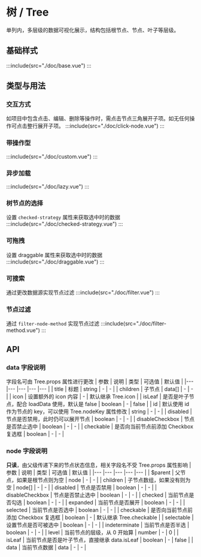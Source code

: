<style lang='scss'>
  .demo-tree{
    .mtd-tree{
      border: 1px solid #EDF0F7;
    }
  }
</style>
# 树 / Tree
单列内，多层级的数据可视化展示，结构包括根节点、节点、叶子等层级。

## 基础样式
:::include(src="./doc/base.vue")
:::

## 类型与用法
### 交互方式
如项目中包含点击、编辑、删除等操作时，需点击节点三角展开子项。如无任何操作可点击整行展开子项。
:::include(src="./doc/click-node.vue")
:::
<!-- > 在展示多层级结构的同时，允许对特定项目进行点击，触发导航到相应项目详细信息页面。更多导航请参考 导航/Nagination -->

### 带操作型
:::include(src="./doc/custom.vue")
:::

### 异步加载
:::include(src="./doc/lazy.vue")
:::

### 树节点的选择
设置 `checked-strategy` 属性来获取选中时的数据
:::include(src="./doc/checked-strategy.vue")
:::

### 可拖拽
设置 draggable 属性来获取选中时的数据
:::include(src="./doc/draggable.vue")
:::

### 可搜索
通过更改数据源实现节点过滤
:::include(src="./doc/filter.vue")
:::

### 节点过滤
通过 `filter-node-method` 实现节点过滤
:::include(src="./doc/filter-method.vue")
:::

<!-- ### disabled 节点是否参与选中状态计算
通过 `participate-disabled` 配置disabled 节点是否参与选中状态计算
:::include(src="./doc/participate-disabled.vue")
::: -->

## API
<api-doc name="Tree" :doc="require('./api.json')"></api-doc>

### data 字段说明
字段名可由 Tree.props 属性进行更改
| 参数 | 说明 | 类型 | 可选值 | 默认值 |
|--- |--- |--- |--- |--- |
| title | 标题 | string | - | - |
| children | 子节点 | data[] | - | - |
| icon | 设置额外的 icon 内容 | - | 默认继承 Tree.icon |
| isLeaf | 是否是叶子节点，配合 loadData 使用，默认是 false | boolean | - | false |
| id | 默认使用 id 作为节点的 key，可以使用 Tree.nodeKey 属性修改 | string | - | - |
| disabled | 节点是否禁用，此时仍可以展开节点 | boolean | - | - |
| disableCheckbox | 节点是否禁止选中 | boolean | - | - |
| checkable | 是否向当前节点前添加 Checkbox 复选框 | boolean | - | - |

### node 字段说明
**只读**，由父级传递下来的节点状态信息，相关字段名不受 Tree.props 属性影响
| 参数 | 说明 | 类型 | 可选值 | 默认值 |
|--- |--- |--- |--- |--- |
| $parent | 父节点，如果是根节点则为空 | node | - | - |
| children | 子节点数组，如果没有则为空 | node[] | - | - |
| disabled | 节点是否禁用 | boolean | - | - |
| disableCheckbox | 节点是否禁止选中 | boolean | - | - |
| checked | 当前节点是否勾选 | boolean | - | - |
| expanded | 当前节点是否展开 | boolean | - | - |
| selected | 当前节点是否选中 | boolean | - | - |
| checkable | 是否向当前节点前添加 Checkbox 复选框 | boolean | - | 默认继承 Tree.checkable |
| selectable | 设置节点是否可被选中	| boolean | - | - |
| indeterminate | 当前节点是否半选 | boolean | - | - |
| level | 当前节点的层级，从 0 开始算 | number | - | 0 |
| isLeaf | 当前节点是否是叶子节点，直接继承 data.isLeaf | boolean | - | false |
| data | 当前节点数据 | data | - | - |
